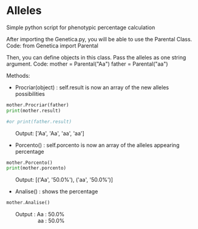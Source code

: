 # Alleles
Simple python script for phenotypic percentage calculation

After importing the Genetica.py, you will be able to use the Parental Class.
Code: from Genetica import Parental

Then, you can define objects in this class. Pass the alleles as one string argument.
Code: mother = Parental("Aa")
      father = Parental("aa")

Methods:

* Procriar(object) : self.result is now an array of the new alleles possibilities

```python
mother.Procriar(father)
print(mother.result)

#or print(father.result)
```
&nbsp;&nbsp;&nbsp;&nbsp;&nbsp;&nbsp;Output: ['Aa', 'Aa', 'aa', 'aa']
                          
* Porcento() : self.porcento is now an array of the alleles appearing percentage

```python
mother.Porcento()
print(mother.porcento)
```
&nbsp;&nbsp;&nbsp;&nbsp;&nbsp;&nbsp;Output: [('Aa', '50.0%'), ('aa', '50.0%')]
                          
* Analise() : shows the percentage

```python
mother.Analise()
```
&nbsp;&nbsp;&nbsp;&nbsp;&nbsp;&nbsp;Output : Aa : 50.0%<br/>
&nbsp;&nbsp;&nbsp;&nbsp;&nbsp;&nbsp;&nbsp;&nbsp;&nbsp;&nbsp;&nbsp;&nbsp;&nbsp;&nbsp;&nbsp;&nbsp;&nbsp;&nbsp;&nbsp;&nbsp;&nbsp;aa : 50.0%
